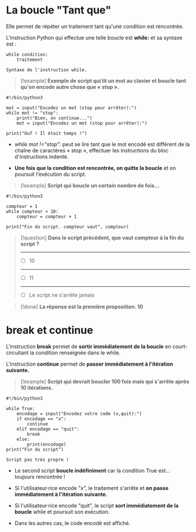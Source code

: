 # La boucle "Tant que"

Elle permet de répéter un traitement tant qu'une condition est rencontrée.

L'instruction Python qui effectue une telle boucle est **while:** et sa syntaxe est :

```
while condition:
    traitement
```
``Syntaxe de l'instruction while.``

>[!example] **Exemple de script qui lit un mot au clavier et boucle tant qu'on encode autre chose que « stop ».**
```
#!/bin/python3

mot = input("Encodez un mot (stop pour arrêter):")
while mot != "stop":
    print("Bien, on continue...")
    mot = input("Encodez un mot (stop pour arrêter):")

print("Ouf ! Il était temps !")
```

 - *while mot !="stop":* peut se lire tant que le mot encodé est différent de la chaîne de caractères « stop », effectuer les instructions du bloc d'instructions indenté.

- **Une fois que la condition est rencontrée, on quitte la boucle** et on poursuit l'exécution du script.

>[!example] **Script qui boucle un certain nombre de fois...**
```
#!/bin/python3

compteur = 1
while compteur < 10:
    compteur = compteur + 1

print("Fin du script. compteur vaut", compteur)
```

>[!question] **Dans le script précédent, que vaut compteur à la fin du script ?**
>___________
>- [ ] 10
>_____________
>- [ ] 11
>________________
>- [ ] Le script ne s'arrête jamais

>[!done] **La réponse est la première proposition.
>10**


# break et continue

L'instruction **break** permet de **sortir immédiatement de la boucle** en court-circuitant la condition renseignée dans le while.

L'instruction **continue** permet de **passer immédiatement à l'itération suivante.**

>[!example] **Script qui devrait boucler 100 fois mais qui s'arrête après 10 itérations.**
```
#!/bin/python3

while True:
    encodage = input("Encodez votre code (x,quit):")
    if encodage == "x":
        continue
    elif encodage == "quit":
        break
    else:
        print(encodage)
print("Fin du script")
```
``Script pas très propre !``

- Le second script **boucle indéfiniment** car la condition True est... toujours rencontrée !

- Si l'utilisateur·rice encode "x", le traitement s'arrête et **on passe immédiatement à l'itération suivante.**

- Si l'utilisateur·rice encode "quit", le script **sort immédiatement de la boucle** while et poursuit son exécution.

- Dans les autres cas, le code encodé est affiché.

